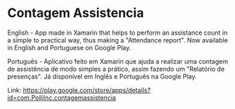 # Contagem Assistencia

English - 
 App made in Xamarin that helps to perform an assistance count in a simple to practical way, thus making a "Attendance report".
 Now available in English and Portuguese on Google Play.

Português -
 Aplicativo feito em Xamarin que ajuda a realizar uma contagem de assistência de modo simples a prático, assim fazendo um "Relatório de presenças".
 Já disponível em Inglês e Português na Google Play. 


Link: https://play.google.com/store/apps/details?id=com.PolliInc.contagemassistencia
